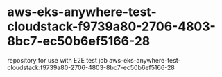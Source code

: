 # aws-eks-anywhere-test-cloudstack-f9739a80-2706-4803-8bc7-ec50b6ef5166-28
repository for use with E2E test job aws-eks-anywhere-test-cloudstack:f9739a80-2706-4803-8bc7-ec50b6ef5166-28
